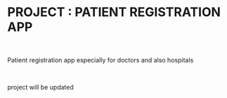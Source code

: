 <h1> PROJECT : PATIENT REGISTRATION APP </h1> </br>

<p> Patient registration app especially for doctors and also hospitals </p> </br>

<p> project will be updated </p> </br>
